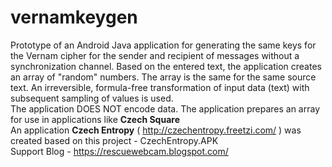 # vernamkeygen
Prototype of an Android Java application for generating the same keys for the Vernam cipher for the sender and recipient of messages without a synchronization channel. Based on the entered text, the application creates an array of "random" numbers. The array is the same for the same source text. An irreversible, formula-free transformation of input data (text) with subsequent sampling of values is used.<br>
The application DOES NOT encode data. The application prepares an array for use in applications like <b>Czech Square</b><br>
An application <b>Czech Entropy</b> ( http://czechentropy.freetzi.com/ ) was created based on this project - CzechEntropy.APK<br>
Support Blog -  https://rescuewebcam.blogspot.com/
